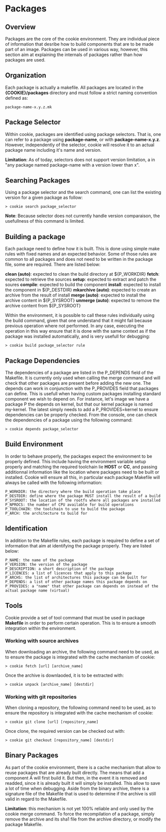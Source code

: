 # Packages

## Overview

Packages are the core of the cookie environment. They are individual piece of information that desribe how
to build components that are to be made part of an image. Packages can be used in various way, however, this
section aim at explaining the internals of packages rather than how packages are used.

## Organization

Each package is actually a makefile. All packages are located in the **{COOKIE}/packages** directory and
must follow a strict naming convention defined as:

    package-name-x.y.z.mk
    
## Package Selector

Within cookie, packages are identified using package selectors. That is, one can refer to a package using
**package-name**, or with **package-name-x.y.z**. However, independently of the selector, cookie will
resolve it to an actual package name including it's name and version.

**Limitation**: As of today, selectors does not support version limitation, a in "any package named
package-name with a version lower than x".

## Searching Packages

Using a package selector and the search command, one can list the existing version for a given
package as follow:

    > cookie search package_selector

**Note**: Because selector does not currently handle version comparaison, the usefullness of this
command is limited.

## Building a package

Each package need to define how it is built. This is done using simple make rules with fixed names
and an expected behavior. Some of those rules are common to all packages and does not need to be
written in the package file, some are required. There are listed below:

**clean (auto)**: expected to clean the build directory at ${P_WORKDIR}
**fetch**: expected to retrieve the sources
**setup**: expected to extract and patch the soures
**compile**: expected to build the component
**install**: expected to install the component in ${P_DESTDIR}
**mkarchive (auto)**: expected to create an archive from the result of install
**merge (auto)**: expected to install the archive content in ${P_SYSROOT}
**unmerge (auto)**: expected to remove the archive content from ${P_SYSROOT}

Within the environment, it is possible to call these rules individually using the build command,
given that one understand that it might fail because previous operation where not performed. In
any case, executing the operation in this way ensure that it is done with the same context as if
the package was installed automatically, and is very usefull for debugging:

    > cookie build package_selector rule

## Package Dependencies

The dependencies of a package are listed in the P_DEPENDS field of the Makefile. It is currently
only used when calling the merge command and will check that other packages are present before
adding the new one. The depends can work in conjunction with the P_PROVIDES field that packages
can define. This is usefull when having custom packages installing standard component we wish
to depend on. For instance, let's image we have a package P the depends on kernel, but that our
kernel package is named my-kernel. The latest simply needs to add a P_PROVIDES=kernel to ensure
dependencies can be properly checked. From the console, one can check the dependencies of a
package using the following command:

    > cookie depends package_selector

## Build Environment

In order to behave properly, the packages expect the environment to be properly defined. This include
having the environment variable setup properly and matching the required toolchain lie **HOST** or **CC**,
and passing additionnal information like the location where packages need to be built or installed. Cookie
will ensure all this, in particular each package Makefile will always be called with the following
information:

    P_WORKDIR: the directory where the build operation take place
    P_DESTDIR: define where the package MUST install the result of a build
    P_SYSROOT: the location of the rootfs where all packages are installed
    P_NPROCS: the number of CPU available for build operations
    P_TOOLCHAIN: the toolchain to use to build the package
    P_ARCH: the architecture to build for
    
## Identification

In addition to the Makefile rules, each package is required to define a set of information that aim at
identifying the package properly. They are listed below:

    P_NAME: the name of the package
    P_VERSION: the version of the package
    P_DESCRIPTION: a short description of the package
    P_LICENCES: a list of licences that apply to this package
    P_ARCHS: the list of architectures this package can be built for
    P_DEPENDS: a list of other package names this package depends on
    P_PROVIDES: a "name" that other package can depends on instead of the actual package name (virtual)

## Tools

Cookie provide a set of tool command that must be used in package **Makefile** in order to perform
certain operation. This is to ensure a smooth integration within the environment.

### Working with source archives

When downloading an archive, the following command need to be used, as to ensure the package is
integrated with the cache mechanism of cookie:

    > cookie fetch [url] [archive_name]

Once the archive is downlaoded, it is to be extracted with:

    > cookie unpack [archive_name] [destdir]

### Working with git repositories

When cloning a repository, the following command need to be used, as to ensure the repository
is integrated with the cache mechanism of cookie:

    > cookie git clone [url] [repository_name]

Once clone, the required version can be checked out with:

    > cookie git checkout [repository_name] [destdir]

## Binary Packages

As part of the cookie environment, there is a cache mechanism that allow to reuse packages that
are already built directly. The means that add a component A will first build it. But then, in
the event it is removed and readded, since it is already built it will simply be installed. This
allow to save a lot of time when debugging. Aside from the binary archive, there is a signature
file of the Makefile that is used to determine if the archive is still valid in regard to the
Makefile.

**Limitation**: this mechanism is not yet 100% reliable and only used by the cookie merge
command. To force the recompilation of a package, simply remove the archive and its sha1 file
from the archive directory, or modify the package Makefile.
